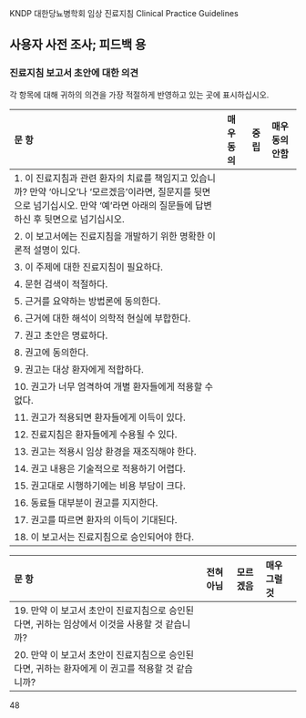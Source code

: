 KNDP
대한당뇨병학회 임상 진료지침 Clinical Practice Guidelines

## 사용자 사전 조사; 피드백 용

### 진료지침 보고서 초안에 대한 의견
각 항목에 대해 귀하의 의견을 가장 적절하게 반영하고 있는 곳에 표시하십시오.

| 문 항                                                                                                                                                             | 매우 동의 | 중립 | 매우 동의안함 |
| :-------------------------------------------------------------------------------------------------------------------------------------------------------- | :-------- | :--- | :------------ |
| 1. 이 진료지침과 관련 환자의 치료를 책임지고 있습니까? 만약 ‘아니오’나 ‘모르겠음’이라면, 질문지를 뒷면으로 넘기십시오. 만약 ‘예’라면 아래의 질문들에 답변하신 후 뒷면으로 넘기십시오. |           |      |               |
| 2. 이 보고서에는 진료지침을 개발하기 위한 명확한 이론적 설명이 있다.                                                                                             |           |      |               |
| 3. 이 주제에 대한 진료지침이 필요하다.                                                                                                                          |           |      |               |
| 4. 문헌 검색이 적절하다.                                                                                                                                      |           |      |               |
| 5. 근거를 요약하는 방법론에 동의한다.                                                                                                                           |           |      |               |
| 6. 근거에 대한 해석이 의학적 현실에 부합한다.                                                                                                                   |           |      |               |
| 7. 권고 초안은 명료하다.                                                                                                                                      |           |      |               |
| 8. 권고에 동의한다.                                                                                                                                         |           |      |               |
| 9. 권고는 대상 환자에게 적합하다.                                                                                                                               |           |      |               |
| 10. 권고가 너무 엄격하여 개별 환자들에게 적용할 수 없다.                                                                                                        |           |      |               |
| 11. 권고가 적용되면 환자들에게 이득이 있다.                                                                                                                     |           |      |               |
| 12. 진료지침은 환자들에게 수용될 수 있다.                                                                                                                       |           |      |               |
| 13. 권고는 적용시 임상 환경을 재조직해야 한다.                                                                                                                   |           |      |               |
| 14. 권고 내용은 기술적으로 적용하기 어렵다.                                                                                                                     |           |      |               |
| 15. 권고대로 시행하기에는 비용 부담이 크다.                                                                                                                     |           |      |               |
| 16. 동료들 대부분이 권고를 지지한다.                                                                                                                            |           |      |               |
| 17. 권고를 따르면 환자의 이득이 기대된다.                                                                                                                       |           |      |               |
| 18. 이 보고서는 진료지침으로 승인되어야 한다.                                                                                                                   |           |      |               |

| 문 항                                                                                                     | 전혀 아님 | 모르겠음 | 매우 그럴 것 |
| :-------------------------------------------------------------------------------------------------------- | :-------- | :------- | :----------- |
| 19. 만약 이 보고서 초안이 진료지침으로 승인된다면, 귀하는 임상에서 이것을 사용할 것 같습니까?                     |           |          |              |
| 20. 만약 이 보고서 초안이 진료지침으로 승인된다면, 귀하는 환자에게 이 권고를 적용할 것 같습니까?                   |           |          |              |

<PAGE>48